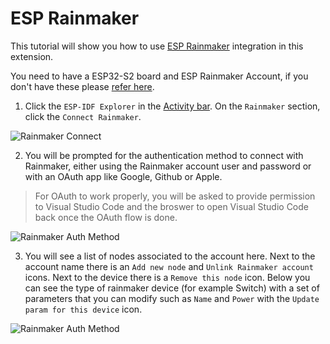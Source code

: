 # ESP Rainmaker

This tutorial will show you how to use [ESP Rainmaker](https://rainmaker.espressif.com) integration in this extension.

You need to have a ESP32-S2 board and ESP Rainmaker Account, if you don't have these please [refer here](https://rainmaker.espressif.com/docs/get-started.html).

1. Click the `ESP-IDF Explorer` in the [Activity bar](https://code.visualstudio.com/docs/getstarted/userinterface). On the `Rainmaker` section, click the `Connect Rainmaker`.

<p>
  <img src="../../media/tutorials/rainmaker/connect.png" alt="Rainmaker Connect">
</p>

2. You will be prompted for the authentication method to connect with Rainmaker, either using the Rainmaker account user and password or with an OAuth app like Google, Github or Apple.

> For OAuth to work properly, you will be asked to provide permission to Visual Studio Code and the broswer to open Visual Studio Code back once the OAuth flow is done.

<p>
  <img src="../../media/tutorials/rainmaker/auth_method.png" alt="Rainmaker Auth Method">
</p>

3. You will see a list of nodes associated to the account here. Next to the account name there is an `Add new node` and `Unlink Rainmaker account` icons. Next to the device there is a `Remove this node` icon. Below you can see the type of rainmaker device (for example Switch) with a set of parameters that you can modify such as `Name` and `Power` with the `Update param for this device` icon.

<p>
  <img src="../../media/tutorials/rainmaker/nodes_info.png" alt="Rainmaker Auth Method">
</p>
